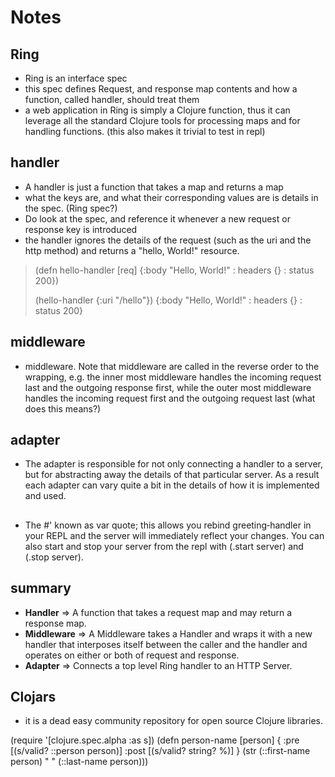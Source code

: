 # Notes
## Ring
- Ring is an interface spec
- this spec defines Request, and response map contents and how a function, called handler, should treat them 
- a web application in Ring is simply a Clojure function, thus it can leverage all the standard Clojure tools for processing maps and for handling functions. (this also makes it trivial to test in repl)
## handler
- A handler is just a function that takes a map and returns a map 
- what the keys are, and what their corresponding values are is details in the spec. (Ring spec?)
- Do look at the spec, and reference it whenever a new request or response key is introduced 
- the handler ignores the details of the request (such as the uri and the http method) and returns a "hello, World!" resource.

> (defn hello-handler [req]
    {:body "Hello, World!"
     : headers {}
     : status 200})
>
> (hello-handler {:uri "/hello"}) 
    {:body "Hello, World!"
     : headers {}
     : status 200}

## middleware
- middleware. Note that middleware are called in the reverse order to the wrapping, e.g. the inner most middleware handles the incoming request last and the outgoing response first, while the outer most middleware handles the incoming request first and the outgoing request last (what does this means?)

## adapter
- The adapter is responsible for not only connecting a handler to a server, but for abstracting away the details of that particular server. As a result each adapter can vary quite a bit in the details of how it is implemented and used.

## 

- The #' known as var quote; this allows you rebind greeting‑handler in your REPL and the server will immediately reflect your changes. You can also start and stop your server from the repl with (.start server) and (.stop server).


## summary
- **Handler** => A function that takes a request map and may return a response map.
- **Middleware** => A Middleware takes a Handler and wraps it with a new handler that interposes itself between the caller and the handler and operates on either or both of request and response.
- **Adapter** => Connects a top level Ring handler to an HTTP Server.


## Clojars 
- it is a dead easy community repository for open source Clojure libraries.

(require '[clojure.spec.alpha :as s])
(defn person-name
[person]
{ :pre [(s/valid? ::person person)]
:post [(s/valid? string? %)]
}
(str (::first-name person) " " (::last-name person)))